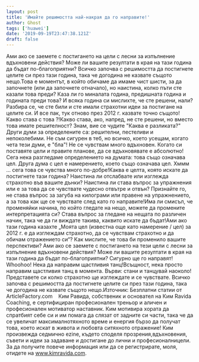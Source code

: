```yaml
---
layout: post
title: 'Имайте решимостта най-накрая да го направите!'
author: Ghost
tags: ['huawei']
date: '2019-09-19T23:47:38.121Z'
draft: false
---
```


Ами ако се заемете с постигането на цели с лесни за изпълнение вдъхновени действия? Може ли вашите резултати в края на тази година да бъдат по-благоприятни? Всичко започва с решимостта да постигнете целите си през тази година, така че догодина не казвате същото нещо.Това е моментът, в който обичаме да имаме чист шисти, за да започнете (или да започнете отначало), но наистина, колко пъти сте казали това преди? Каза ли го миналата година, предишната година и годината преди това? И всяка година си мислихте, че сте решени, нали? Разбира се, че сте били и сте имали страхотни идеи за постигане на целите си. И все пак, тук отново през 2012 г. казвате точно същото! Какво става с това ?!Какво става, ако, напред, не сте решени, но вместо това имате решителност? Знам, вие се чудите "Каква е разликата?" Други думи за определените са: решителни, пестеливи и непоколебими. Не съм сигурен в теб, но всичко, което усещам, когато чета тези думи, е "бла"! Не се чувствам много вдъхновен. Когато си поставяте цели и правите планове, да се вдъхновявате е абсолютно! Сега нека разгледаме определението на думата: това също означава цел. Друга дума с цел е намерението, което също означава цел. Хммм ... сега това се чувства много по-добре!Каква е целта, която искате да постигнете тази година? Наистина ли отслабвате или изглежда страхотно във вашите дънки? Наистина ли става въпрос за упражнения или е за това да се чувствате чудесно отвътре и отвън? Признайте го, не става въпрос за загуба на килограми или правене на упражнението, а за това как ще се чувствате след като го направите!Има ли смисъл, че променяйки начина, по който гледате на нещо, можете да промените интерпретацията си? Става въпрос за гледане на нещата по различен начин, така че да ги виждате такива, каквито искате да бъдат!Ами ако тази година казахте „Моята цел (известна още като намерение / цел) за 2012 г. е да изглеждам страхотно, да се чувствам страхотно и да обичам отражението си“? Как мислите, че това би променило вашите перспективи? Ами ако се заемете с постигането на тези цели с лесни за изпълнение вдъхновени действия? Може ли вашите резултати в края на тази година да бъдат по-благоприятни? Сигурно ще го направят! Whoohoo! Нека да направим щастливия танц!Всъщност, нека просто направим щастливия танц в момента. Върви: стани и танцувай наоколо! Представете си колко страхотно ще изглеждате и се чувствате. Всичко започва с решимостта да постигнете целите си през тази година, така че догодина не казвате същото нещо.Източник: Безплатни статии от ArticleFactory.com    Ким Равида, собственик и основател на Ким Ravida Coaching, е сертифициран професионален треньор и аличен и професионален мотиватор наставник. Ким мотивира хората да спратбият себе си и им помага да слязат от задните си части, така че да се увеличат максималнотяхното време и енергия бързо да получат това, което искат в живота и любовта ситяхното отражение! Ким произвежда седмично ezine, където споделя прозрения,вдъхновения, съвети и идеи за задаване и достигане до лични и професионалницели. За да получите повече информация или да се регистрирате, моля, отидете на www.kimravida.com.
